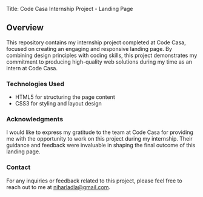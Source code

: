 Title: Code Casa Internship Project - Landing Page

## Overview

This repository contains my internship project completed at Code Casa, focused on creating an engaging and responsive landing page. By combining design principles with coding skills, this project demonstrates my commitment to producing high-quality web solutions during my time as an intern at Code Casa.


### Technologies Used

- HTML5 for structuring the page content
- CSS3 for styling and layout design

### Acknowledgments

I would like to express my gratitude to the team at Code Casa for providing me with the opportunity to work on this project during my internship. Their guidance and feedback were invaluable in shaping the final outcome of this landing page.

### Contact

For any inquiries or feedback related to this project, please feel free to reach out to me at niharladla@gmail.com.

